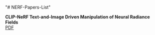 "# NERF-Papers-List" 

**CLIP-NeRF Text-and-Image Driven Manipulation of Neural Radiance Fields**  
[PDF](https://arxiv.org/abs/2112.05139)